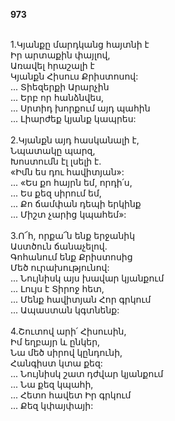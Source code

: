 **973**

\
1.Կյանքը մարդկանց հայտնի է\
Իր արտաքին փայլով,\
Առավել հրաշալի է\
Կյանքն Հիսուս Քրիստոսով:\
 ... Տիեզերքի Արարչին\
 ... Երբ որ հանձնվես,\
 ... Սրտիդ խորքում այդ պահին\
 ... Լիարժեք կյանք կապրես:\
\
2.Կյանքն այդ հասկանալի է,\
Նպատակը պարզ,\
Խոստումն էլ լսելի է.\
«Իմն ես դու հավիտյան»:\
 ... «Ես քո հայրն եմ, որդի՛ս,\
 ... Ես քեզ սիրում եմ,\
 ... Քո ճամփան դեպի երկինք\
 ... Միշտ չարից կպահեմ»:\
\
3.Ո՜հ, որքա՜ն ենք երջանիկ\
Աստծուն ճանաչելով.\
Գոհանում ենք Քրիստոսից\
Մեծ ուրախությունով:\
 ... Նույնիսկ այս խավար կյանքում\
 ... Լույս է Տիրոջ հետ,\
 ... Մենք հավիտյան Հոր գրկում\
 ... Ապաստան կգտնենք:\
\
4.Շուտով արի՛ Հիսուսին,\
Իմ եղբայր և ընկեր,\
Նա մեծ սիրով կընդունի,\
Հանգիստ կտա քեզ:\
 ... Նույնիսկ շատ դժվար կյանքում\
 ... Նա քեզ կպահի,\
 ... Հետո հավետ Իր գրկում\
 ... Քեզ կփայփայի:
